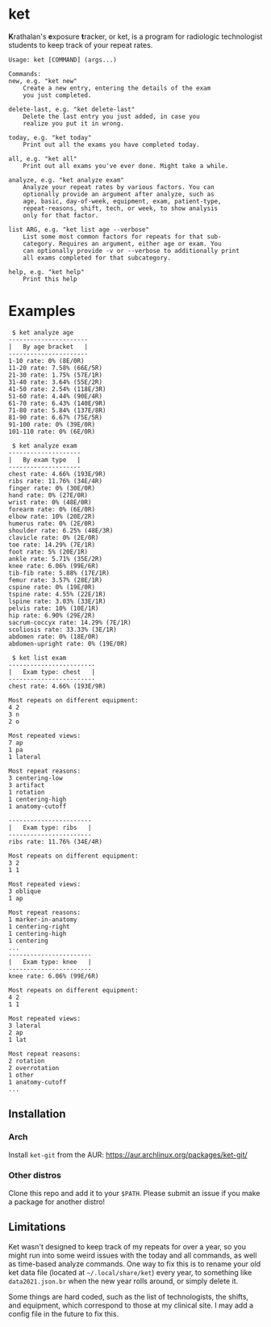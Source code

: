 # ket

**K**rathalan's **e**xposure **t**racker, or ket, is a program for radiologic technologist students to keep track of your repeat rates.

```
Usage: ket [COMMAND] (args...)

Commands:
new, e.g. "ket new"
    Create a new entry, entering the details of the exam
    you just completed.

delete-last, e.g. "ket delete-last"
    Delete the last entry you just added, in case you
    realize you put it in wrong.

today, e.g. "ket today"
    Print out all the exams you have completed today.

all, e.g. "ket all"
    Print out all exams you've ever done. Might take a while.

analyze, e.g. "ket analyze exam"
    Analyze your repeat rates by various factors. You can
    optionally provide an argument after analyze, such as
    age, basic, day-of-week, equipment, exam, patient-type,
    repeat-reasons, shift, tech, or week, to show analysis
    only for that factor.

list ARG, e.g. "ket list age --verbose"
    List some most common factors for repeats for that sub-
    category. Requires an argument, either age or exam. You
    can optionally provide -v or --verbose to additionally print
    all exams completed for that subcategory.

help, e.g. "ket help"
    Print this help
```

# Examples

```
 $ ket analyze age
----------------------
|   By age bracket   |
----------------------
1-10 rate: 0% (8E/0R)
11-20 rate: 7.58% (66E/5R)
21-30 rate: 1.75% (57E/1R)
31-40 rate: 3.64% (55E/2R)
41-50 rate: 2.54% (118E/3R)
51-60 rate: 4.44% (90E/4R)
61-70 rate: 6.43% (140E/9R)
71-80 rate: 5.84% (137E/8R)
81-90 rate: 6.67% (75E/5R)
91-100 rate: 0% (39E/0R)
101-110 rate: 0% (6E/0R)

 $ ket analyze exam
--------------------
|   By exam type   |
--------------------
chest rate: 4.66% (193E/9R)
ribs rate: 11.76% (34E/4R)
finger rate: 0% (30E/0R)
hand rate: 0% (27E/0R)
wrist rate: 0% (48E/0R)
forearm rate: 0% (6E/0R)
elbow rate: 10% (20E/2R)
humerus rate: 0% (2E/0R)
shoulder rate: 6.25% (48E/3R)
clavicle rate: 0% (2E/0R)
toe rate: 14.29% (7E/1R)
foot rate: 5% (20E/1R)
ankle rate: 5.71% (35E/2R)
knee rate: 6.06% (99E/6R)
tib-fib rate: 5.88% (17E/1R)
femur rate: 3.57% (28E/1R)
cspine rate: 0% (19E/0R)
tspine rate: 4.55% (22E/1R)
lspine rate: 3.03% (33E/1R)
pelvis rate: 10% (10E/1R)
hip rate: 6.90% (29E/2R)
sacrum-coccyx rate: 14.29% (7E/1R)
scoliosis rate: 33.33% (3E/1R)
abdomen rate: 0% (18E/0R)
abdomen-upright rate: 0% (19E/0R)

 $ ket list exam
------------------------
|   Exam type: chest   |
------------------------
chest rate: 4.66% (193E/9R)

Most repeats on different equipment:
4 2
3 n
2 o

Most repeated views:
7 ap
1 pa
1 lateral

Most repeat reasons:
3 centering-low
3 artifact
1 rotation
1 centering-high
1 anatomy-cutoff

-----------------------
|   Exam type: ribs   |
-----------------------
ribs rate: 11.76% (34E/4R)

Most repeats on different equipment:
3 2
1 1

Most repeated views:
3 oblique
1 ap

Most repeat reasons:
1 marker-in-anatomy
1 centering-right
1 centering-high
1 centering
...
-----------------------
|   Exam type: knee   |
-----------------------
knee rate: 6.06% (99E/6R)

Most repeats on different equipment:
4 2
1 1

Most repeated views:
3 lateral
2 ap
1 lat

Most repeat reasons:
2 rotation
2 overrotation
1 other
1 anatomy-cutoff
...
```

## Installation
### Arch
Install `ket-git` from the AUR: https://aur.archlinux.org/packages/ket-git/

### Other distros
Clone this repo and add it to your `$PATH`. Please submit an issue if you make a package for another distro!

## Limitations
Ket wasn't designed to keep track of my repeats for over a year, so you might run into some weird issues with the today and all commands, as well as time-based analyze commands. One way to fix this is to rename your old ket data file (located at `~/.local/share/ket`) every year, to something like `data2021.json.br` when the new year rolls around, or simply delete it.

Some things are hard coded, such as the list of technologists, the shifts, and equipment, which correspond to those at my clinical site. I may add a config file in the future to fix this.